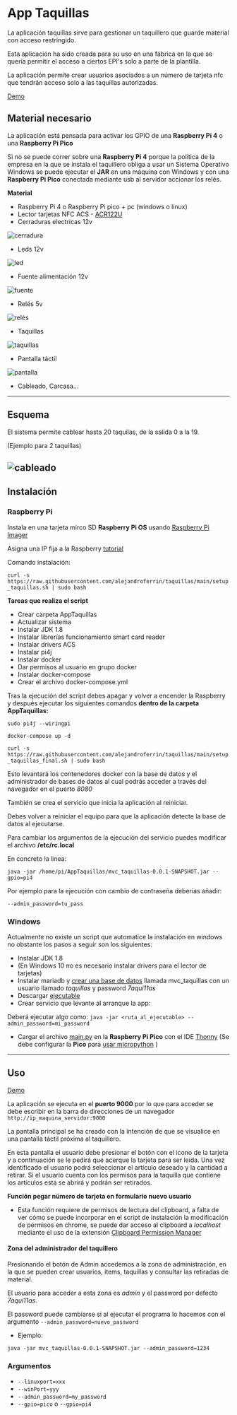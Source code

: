 # App Taquillas
La aplicación taquillas sirve para gestionar un taquillero que guarde material con acceso restringido.

Esta aplicación ha sido creada para su uso en una fábrica en la que se quería permitir el acceso a ciertos EPI's solo a parte de la plantilla.

La aplicación permite crear usuarios asociados a un número de tarjeta nfc que tendrán acceso solo a las taquillas autorizadas.

[Demo](https://alejandroferrin.github.io/taquillas/) 

## Material necesario
La aplicación está pensada para activar los GPIO de una __Raspberry Pi 4__ o una __Raspberry Pi Pico__

Si no se puede correr sobre una __Raspberry Pi 4__ porque la política de la empresa en la que se instala el taquillero obliga a usar un Sistema Operativo Windows se puede ejecutar el __JAR__ en una máquina con Windows y con una __Raspberry Pi Pico__ conectada mediante usb al servidor accionar los relés.



__Material__

- Raspberry Pi 4 o Raspberry Pi pico + pc (windows o linux)
- Lector tarjetas NFC ACS - [ACR122U](https://www.acs.com.hk/en/products/3/acr122u-usb-nfc-reader/) 
- Cerraduras electricas 12v

![cerradura](images/cerradura.png)

- Leds 12v

![led](images/led.png)

- Fuente alimentación 12v

![fuente](images/fuente.png)

- Relés 5v

![relés](images/reles.png)

- Taquillas

![taquillas](images/taquillas_foto.png)

- Pantalla táctil

![pantalla](images/pantalla.png)

- Cableado, Carcasa...

----
## Esquema

El sistema permite cablear hasta 20 taquilas, de la salida 0 a la 19. 

(Ejemplo para 2 taquillas)

![cableado](images/wiring.png)
----
## Instalación

### Raspberry Pi

Instala en una tarjeta mirco SD __Raspberry Pi OS__ usando [Raspberry Pi Imager](https://www.raspberrypi.org/software/) 

Asigna una IP fija a la Raspberry [tutorial](https://raspberryparanovatos.com/tutoriales/asignar-ip-fija-raspberry-pi/) 

Comando instalación:

`curl -s https://raw.githubusercontent.com/alejandroferrin/taquillas/main/setup_taquillas.sh | sudo bash`

__Tareas que realiza el script__

- Crear carpeta AppTaquillas
- Actualizar sistema
- Instalar JDK 1.8
- Instalar librerías funcionamiento smart card reader
- Instalar drivers ACS
- Instalar pi4j
- Instalar docker
- Dar permisos al usuario en grupo docker
- Instalar docker-compose
- Crear el archivo docker-compose.yml

Tras la ejecución del script debes apagar y volver a encender la Raspberry y después ejecutar los siguientes comandos __dentro de la carpeta AppTaquillas:__

`sudo pi4j --wiringpi`

`docker-compose up -d`

`curl -s https://raw.githubusercontent.com/alejandroferrin/taquillas/main/setup_taquillas_final.sh | sudo bash`


Esto levantará los contenedores docker con la base de datos y el administrador de bases de datos al cual podrás acceder a través del navegador en el puerto _8080_

También se crea el servicio que inicia la aplicación al reiniciar.


Debes volver a reiniciar el equipo para que la aplicación detecte la base de datos al ejecutarse.

Para cambiar los argumentos de la ejecución del servicio puedes modificar  el archivo __/etc/rc.local__

En concreto la linea:

`java -jar /home/pi/AppTaquillas/mvc_taquillas-0.0.1-SNAPSHOT.jar --gpio=pi4`

Por ejemplo para la ejecución con cambio de contraseña deberías añadir:

`--admin_password=tu_pass`

### Windows

Actualmente no existe un script que automatice la instalación en windows no obstante los pasos a seguir son los siguientes:


- Instalar JDK 1.8
- (En Windows 10 no es necesario instalar drivers para el lector de tarjetas)
- Instalar mariadb y [crear una base de datos](https://www.daniloaz.com/es/como-crear-un-usuario-en-mysql-mariadb-y-concederle-permisos-para-una-base-de-datos-desde-la-linea-de-comandos/)  llamada mvc_taquillas con un usuario llamado _taquillas_ y password _7aqui11as_
- Descargar [ejecutable](https://github.com/alejandroferrin/taquillas/raw/main/target/mvc_taquillas-0.0.1-SNAPSHOT.jar) 
- Crear servicio que levante al arranque la app:

Deberá ejecutar algo como:
`java -jar <ruta_al_ejecutable> --admin_password=mi_password`

- Cargar el archivo [main.py](pico/main.py) en la __Raspberry Pi Pico__ con el IDE [Thonny](https://thonny.org/) (Se debe configurar la __Pico__ para [usar micropython](https://www.raspberrypi.org/documentation/rp2040/getting-started/#getting-started-with-micropython) )


----
## Uso

[Demo](https://alejandroferrin.github.io/taquillas/) 

La aplicación se ejecuta en el __puerto 9000__ por lo que para acceder se debe escribir en la barra de direcciones de un navegador `http://ip_maquina_servidor:9000`

La pantalla principal se ha creado con la intención de que se visualice en una pantalla táctil próxima al taquillero.

En esta pantalla el usuario debe presionar el botón con el icono de la tarjeta y a continuación se le pedirá que acerque la tarjeta para ser leída. Una vez identificado el usuario podrá seleccionar el artículo deseado y la cantidad a retirar. Si el usuario cuenta con los permisos para la taquilla que contiene los artículos esta se abrirá y podrán ser retirados.

__Función pegar número de tarjeta en formulario nuevo usuario__

- Esta función requiere de permisos de lectura del clipboard, a falta de ver cómo se puede incorporar en el script de instalación la modificación de permisos en chrome, se puede dar acceso al clipboard a _localhost_ mediante el uso de la extensión [Clipboard Permission Manager](https://chrome.google.com/webstore/detail/clipboard-permission-mana/ipbhneeanpgkaleihlknhjiaamobkceh) 



#### Zona del administrador del taquillero
Presionando el botón de Admin accedemos a la zona de administración, en la que se pueden crear usuarios, items, taquillas y consultar las retiradas de material.

El usuario para acceder a esta zona es _admin_ y el password por defecto _7aqui11as_.

El password puede cambiarse si al ejecutar el programa lo hacemos con el argumento `--admin_password=nuevo_password`

- Ejemplo:

`java -jar mvc_taquillas-0.0.1-SNAPSHOT.jar --admin_password=1234`


### Argumentos

- `--linuxport=xxx`
- `--winPort=yyy`
- `--admin_password=my_password`
- `--gpio=pico` o `--gpio=pi4`

